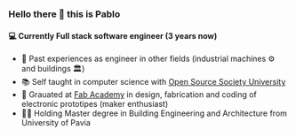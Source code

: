 ### Hello there 👋 this is Pablo
  
#### 💻 Currently Full stack software engineer (3 years now)

- 👷 Past experiences as engineer in other fields (industrial machines ⚙️ and buildings 🏛️)  
- 📚 Self taught in computer science with [Open Source Society University](https://github.com/ossu/computer-science)     
- 🧰 Grauated at [Fab Academy](http://archive.fabacademy.org/fabacademy2017/opendot/students/103/index.html) in design, fabrication and coding of electronic prototipes (maker enthusiast)     
- 👨‍🎓 Holding Master degree in Building Engineering and Architecture from University of Pavia

<!--
**pcolt/pcolt** is a ✨ _special_ ✨ repository because its `README.md` (this file) appears on your GitHub profile.

Here are some ideas to get you started:

- 🔭 I’m currently working on ...
- 🌱 I’m currently learning ...
- 👯 I’m looking to collaborate on ...
- 🤔 I’m looking for help with ...
- 💬 Ask me about ...
- 📫 How to reach me: ...
- 😄 Pronouns: ...
- ⚡ Fun fact: ...
-->

